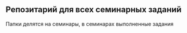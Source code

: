 ## Репозитарий для всех семинарных заданий
Папки делятся на семинары, в семинарах выполненные задания